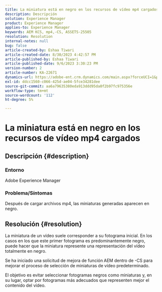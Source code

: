 ```yaml
---
title: La miniatura está en negro en los recursos de vídeo mp4 cargados
description: Descripción
solution: Experience Manager
product: Experience Manager
applies-to: Experience Manager
keywords: AEM KCS, mp4,-CS, ASSETS-25505
resolution: Resolution
internal-notes: null
bug: false
article-created-by: Eshaa Tiwari
article-created-date: 8/30/2023 4:42:57 PM
article-published-by: Eshaa Tiwari
article-published-date: 9/6/2023 3:30:23 PM
version-number: 2
article-number: KA-22671
dynamics-url: https://adobe-ent.crm.dynamics.com/main.aspx?forceUCI=1&pagetype=entityrecord&etn=knowledgearticle&id=4c7a4b44-5447-ee11-be6d-6045bd006793
exl-id: ddcc1560-c066-425d-ae04-5fce34281dee
source-git-commit: aa6a79635380eda913ddd95da0f2b97fc975356e
workflow-type: tm+mt
source-wordcount: '112'
ht-degree: 5%

---
```


# La miniatura está en negro en los recursos de vídeo mp4 cargados

## Descripción {#description}


### Entorno 

Adobe Experience Manager

### Problema/Síntomas

Después de cargar archivos mp4, las miniaturas generadas aparecen en negro.


## Resolución {#resolution}


La miniatura de un vídeo suele corresponder a su fotograma inicial. En los casos en los que este primer fotograma es predominantemente negro, puede hacer que la miniatura represente una representación del vídeo totalmente en negro.

Se ha iniciado una solicitud de mejora de función<b> </b>AEM dentro de -CS para mejorar el proceso de selección de miniaturas de vídeo predeterminado.

El objetivo es evitar seleccionar fotogramas negros como miniaturas y, en su lugar, optar por fotogramas más adecuados que representen mejor el contenido del vídeo.
